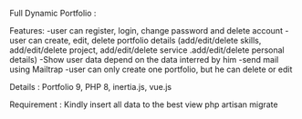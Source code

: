 Full Dynamic Portfolio :

Features:
-user can register, login, change password and delete account 
-user can create, edit, delete portfolio details (add/edit/delete skills, add/edit/delete project, add/edit/delete service .add/edit/delete personal details)
-Show user data depend on the data interred by him
-send mail using Mailtrap
-user can only create one portfolio, but he can delete or edit

Details : Portfolio 9, PHP 8, inertia.js, vue.js 

Requirement :
Kindly insert all data to the best view 
php artisan migrate 
